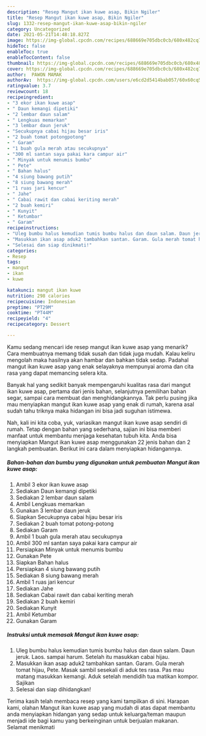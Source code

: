 ```yaml
---
description: "Resep Mangut ikan kuwe asap, Bikin Ngiler"
title: "Resep Mangut ikan kuwe asap, Bikin Ngiler"
slug: 1332-resep-mangut-ikan-kuwe-asap-bikin-ngiler
category: Uncategorized
date: 2021-05-21T14:48:18.827Z
image: https://img-global.cpcdn.com/recipes/688669e705dbc0cb/680x482cq70/mangut-ikan-kuwe-asap-foto-resep-utama.jpg
hideToc: false
enableToc: true
enableTocContent: false
thumbnail: https://img-global.cpcdn.com/recipes/688669e705dbc0cb/680x482cq70/mangut-ikan-kuwe-asap-foto-resep-utama.jpg
cover: https://img-global.cpcdn.com/recipes/688669e705dbc0cb/680x482cq70/mangut-ikan-kuwe-asap-foto-resep-utama.jpg
author:  PAWON MAMAK
authorAv:  https://img-global.cpcdn.com/users/e6cd2d5414bab057/60x60cq50/avatar.jpg
ratingvalue: 3.7
reviewcount: 18
recipeingredient:
- "3 ekor ikan kuwe asap"
- " Daun kemangi dipetiki"
- "2 lembar daun salam"
- " Lengkuas memarkan"
- "3 lembar daun jeruk"
- "Secukupnya cabai hijau besar iris"
- "2 buah tomat potongpotong"
- " Garam"
- "1 buah gula merah atau secukupnya"
- "300 ml santan saya pakai kara campur air"
- " Minyak untuk menumis bumbu"
- " Pete"
- " Bahan halus"
- "4 siung bawang putih"
- "8 siung bawang merah"
- "1 ruas jari kencur"
- " Jahe"
- " Cabai rawit dan cabai keriting merah"
- "2 buah kemiri"
- " Kunyit"
- " Ketumbar"
- " Garam"
recipeinstructions:
- "Uleg bumbu halus kemudian tumis bumbu halus dan daun salam. Daun jeruk. Laos. sampai harum. Setelah itu masukkan cabai hijau."
- "Masukkan ikan asap aduk2 tambahkan santan. Garam. Gula merah tomat hijau, Pete. Masak sambil sesekali di aduk tes rasa. Pas mau matang masukkan kemangi. Aduk setelah mendidih tua matikan kompor. Sajikan"
- "Selesai dan siap dinikmati!"
categories:
- Resep
tags:
- mangut
- ikan
- kuwe

katakunci: mangut ikan kuwe 
nutrition: 298 calories
recipecuisine: Indonesian
preptime: "PT29M"
cooktime: "PT44M"
recipeyield: "4"
recipecategory: Dessert

---
```



Kamu sedang mencari ide resep mangut ikan kuwe asap yang menarik? Cara membuatnya memang tidak susah dan tidak juga mudah. Kalau keliru mengolah maka hasilnya akan hambar dan bahkan tidak sedap. Padahal mangut ikan kuwe asap yang enak selayaknya mempunyai aroma dan cita rasa yang dapat memancing selera kita.


Banyak hal yang sedikit banyak mempengaruhi kualitas rasa dari mangut ikan kuwe asap, pertama dari jenis bahan, selanjutnya pemilihan bahan segar, sampai cara membuat dan menghidangkannya. Tak perlu pusing jika mau menyiapkan mangut ikan kuwe asap yang enak di rumah, karena asal sudah tahu triknya maka hidangan ini bisa jadi suguhan istimewa.




Nah, kali ini kita coba, yuk, variasikan mangut ikan kuwe asap sendiri di rumah. Tetap dengan bahan yang sederhana, sajian ini bisa memberi manfaat untuk membantu menjaga kesehatan tubuh kita. Anda bisa menyiapkan Mangut ikan kuwe asap menggunakan 22 jenis bahan dan 2 langkah pembuatan. Berikut ini cara dalam menyiapkan hidangannya.

<!--inarticleads1-->

##### Bahan-bahan dan bumbu yang digunakan untuk pembuatan Mangut ikan kuwe asap:

1. Ambil 3 ekor ikan kuwe asap
1. Sediakan  Daun kemangi dipetiki
1. Sediakan 2 lembar daun salam
1. Ambil  Lengkuas memarkan
1. Gunakan 3 lembar daun jeruk
1. Siapkan Secukupnya cabai hijau besar iris
1. Sediakan 2 buah tomat potong-potong
1. Sediakan  Garam
1. Ambil 1 buah gula merah atau secukupnya
1. Ambil 300 ml santan saya pakai kara campur air
1. Persiapkan  Minyak untuk menumis bumbu
1. Gunakan  Pete
1. Siapkan  Bahan halus
1. Persiapkan 4 siung bawang putih
1. Sediakan 8 siung bawang merah
1. Ambil 1 ruas jari kencur
1. Sediakan  Jahe
1. Sediakan  Cabai rawit dan cabai keriting merah
1. Sediakan 2 buah kemiri
1. Sediakan  Kunyit
1. Ambil  Ketumbar
1. Gunakan  Garam




<!--inarticleads2-->

##### Instruksi untuk memasak Mangut ikan kuwe asap:

1. Uleg bumbu halus kemudian tumis bumbu halus dan daun salam. Daun jeruk. Laos. sampai harum. Setelah itu masukkan cabai hijau.
1. Masukkan ikan asap aduk2 tambahkan santan. Garam. Gula merah tomat hijau, Pete. Masak sambil sesekali di aduk tes rasa. Pas mau matang masukkan kemangi. Aduk setelah mendidih tua matikan kompor. Sajikan
1. Selesai dan siap dihidangkan!



Terima kasih telah membaca resep yang kami tampilkan di sini. Harapan kami, olahan Mangut ikan kuwe asap yang mudah di atas dapat membantu anda menyiapkan hidangan yang sedap untuk keluarga/teman maupun menjadi ide bagi kamu yang berkeinginan untuk berjualan makanan. Selamat menikmati
